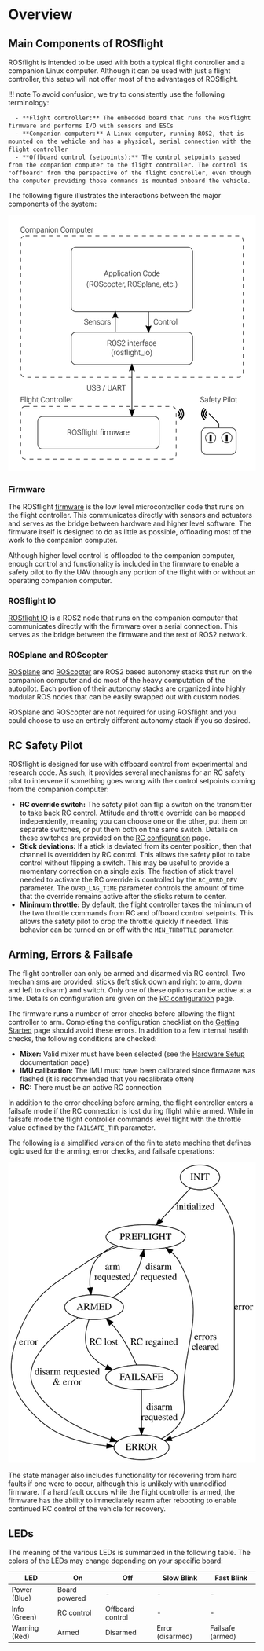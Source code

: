# Overview

## Main Components of ROSflight

ROSflight is intended to be used with both a typical flight controller and a companion Linux computer. Although it can be used with just a flight controller, this setup will not offer most of the advantages of ROSflight.

!!! note
    To avoid confusion, we try to consistently use the following terminology:

      - **Flight controller:** The embedded board that runs the ROSflight firmware and performs I/O with sensors and ESCs
      - **Companion computer:** A Linux computer, running ROS2, that is mounted on the vehicle and has a physical, serial connection with the flight controller
      - **Offboard control (setpoints):** The control setpoints passed from the companion computer to the flight controller. The control is "offboard" from the perspective of the flight controller, even though the computer providing those commands is mounted onboard the vehicle.

The following figure illustrates the interactions between the major components of the system:

![System Components](images/components.svg)

### Firmware

The ROSflight [firmware](https://github.com/rosflight/rosflight_firmware) is the low level microcontroller code that runs on the flight controller. This communicates directly with sensors and actuators and serves as the bridge between hardware and higher level software. The firmware itself is designed to do as little as possible, offloading most of the work to the companion computer.

Although higher level control is offloaded to the companion computer, enough control and functionality is included in the firmware to enable a safety pilot to fly the UAV through any portion of the flight with or without an operating companion computer.

### ROSflight IO

[ROSflight IO](https://github.com/rosflight/rosflight_ros_pkgs) is a ROS2 node that runs on the companion computer that communicates directly with the firmware over a serial connection. This serves as the bridge between the firmware and the rest of ROS2 network.

### ROSplane and ROScopter

[ROSplane](https://github.com/rosflight/rosplane) and [ROScopter](https://github.com/rosflight/roscopter) are ROS2 based autonomy stacks that run on the companion computer and do most of the heavy computation of the autopilot. Each portion of their autonomy stacks are organized into highly modular ROS nodes that can be easily swapped out with custom nodes.

ROSplane and ROScopter are not required for using ROSflight and you could choose to use an entirely different autonomy stack if you so desired.

## RC Safety Pilot

ROSflight is designed for use with offboard control from experimental and research code.
As such, it provides several mechanisms for an RC safety pilot to intervene if something goes wrong with the control setpoints coming from the companion computer:

  - **RC override switch:** The safety pilot can flip a switch on the transmitter to take back RC control. Attitude and throttle override can be mapped independently, meaning you can choose one or the other, put them on separate switches, or put them both on the same switch. Details on these switches are provided on the [RC configuration](rc-configuration.md) page.
  - **Stick deviations:** If a stick is deviated from its center position, then that channel is overridden by RC control. This allows the safety pilot to take control without flipping a switch. This may be useful to provide a momentary correction on a single axis. The fraction of stick travel needed to activate the RC override is controlled by the `RC_OVRD_DEV` parameter. The `OVRD_LAG_TIME` parameter controls the amount of time that the override remains active after the sticks return to center.
  - **Minimum throttle:** By default, the flight controller takes the minimum of the two throttle commands from RC and offboard control setpoints. This allows the safety pilot to drop the throttle quickly if needed. This behavior can be turned on or off with the `MIN_THROTTLE` parameter.

## Arming, Errors & Failsafe

The flight controller can only be armed and disarmed via RC control.
Two mechanisms are provided: sticks (left stick down and right to arm, down and left to disarm) and switch.
Only one of these options can be active at a time.
Details on configuration are given on the [RC configuration](rc-configuration.md) page.

The firmware runs a number of error checks before allowing the flight controller to arm.
Completing the configuration checklist on the [Getting Started](getting-started.md) page should avoid these errors.
In addition to a few internal health checks, the following conditions are checked:

  - **Mixer:** Valid mixer must have been selected (see the [Hardware Setup](hardware-setup.md) documentation page)
  - **IMU calibration:** The IMU must have been calibrated since firmware was flashed (it is recommended that you recalibrate often)
  - **RC:** There must be an active RC connection

In addition to the error checking before arming, the flight controller enters a failsafe mode if the RC connection is lost during flight while armed.
While in failsafe mode the flight controller commands level flight with the throttle value defined by the `FAILSAFE_THR` parameter.

The following is a simplified version of the finite state machine that defines logic used for the arming, error checks, and failsafe operations:

![Arming FSM](images/arming-fsm-simplified.svg)

The state manager also includes functionality for recovering from hard faults if one were to occur, although this is unlikely with unmodified firmware. If a hard fault occurs while the flight controller is armed, the firmware has the ability to immediately rearm after rebooting to enable continued RC control of the vehicle for recovery.

## LEDs

The meaning of the various LEDs is summarized in the following table. The colors of the LEDs may change depending on your specific board:

| LED           | On            | Off              | Slow Blink       | Fast Blink       |
|---------------|---------------|------------------|------------------|------------------|
| Power (Blue)  | Board powered | -                | -                | -                |
| Info (Green)  | RC control    | Offboard control | -                | -                |
| Warning (Red) | Armed         | Disarmed         | Error (disarmed) | Failsafe (armed) |
